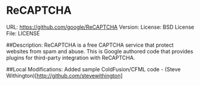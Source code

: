 ReCAPTCHA
=========
URL: https://github.com/google/ReCAPTCHA
Version:
License: BSD
License File: LICENSE

##Description:
ReCAPTCHA is a free CAPTCHA service that protect websites from spam and abuse.
This is Google authored code that provides plugins for third-party integration
with ReCAPTCHA.

##Local Modifications:
Added sample ColdFusion/CFML code - (Steve Withington)[http://github.com/stevewithington]